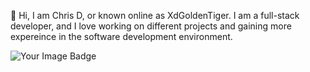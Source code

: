 👋 Hi, I am Chris D, or known online as XdGoldenTiger.
I am a full-stack developer, and I love working on different projects and gaining more expereince in the software development environment.

<img src="https://tryhackme-badges.s3.amazonaws.com/chrisnzcs.png" alt="Your Image Badge" />
